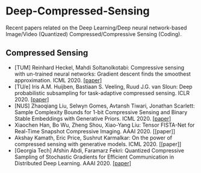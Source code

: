 # Deep-Compressed-Sensing
Recent papers related on the Deep Learning/Deep neural network-based Image/Video (Quantized) Compressed/Compressive Sensing (Coding).


## Compressed Sensing

* [TUM] Reinhard Heckel, Mahdi Soltanolkotabi: Compressive sensing with un-trained neural networks: Gradient descent finds the smoothest approximation. ICML 2020. [[paper]](https://arxiv.org/pdf/2005.03991.pdf)
* [TU/e] Iris A.M. Huijben, Bastiaan S. Veeling, Ruud J.G. van Sloun: Deep probabilistic subsampling for task-adaptive compressed sensing. ICLR 2020. [[paper]](https://openreview.net/pdf?id=SJeq9JBFvH)
* [NUS] Zhaoqiang Liu, Selwyn Gomes, Avtansh Tiwari, Jonathan Scarlett: Sample Complexity Bounds for 1-bit Compressive Sensing and Binary Stable Embeddings with Generative Priors. ICML 2020. [[paper]](https://arxiv.org/abs/2002.01697)
* Xiaochen Han, Bo Wu, Zheng Shou, Xiao-Yang Liu: Tensor FISTA-Net for Real-Time Snapshot Compressive Imaging. AAAI 2020. [[paper]]
* Akshay Kamath, Eric Price, Sushrut Karmalkar: On the power of compressed sensing with generative models. ICML 2020. [[paper]]
* [Georgia Tech] Afshin Abdi, Faramarz Fekri: Quantized Compressive Sampling of Stochastic Gradients for Efficient Communication in Distributed Deep Learning. AAAI 2020. [[paper]](https://www.baidu.com/link?url=UokCOB7piUzuh1fQs20U6FJfXX4RO3ujD9AnmiU1h7ePchKCfC32WrD2YVCxwhgVMop87gpxZXcVU2u6H9IUPMMWzuPl5MDWIIYEes8RE4e&wd=&eqid=ad9e5ce80001c9cc000000035f32a7c8)
